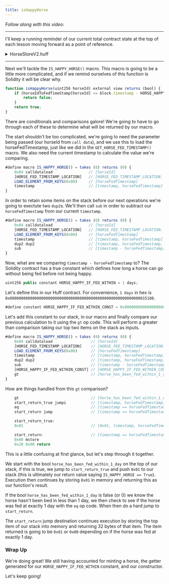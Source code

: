 ```yaml
---
title: isHappyHorse
---
```


_Follow along with this video:_

---

I'll keep a running reminder of our current total contract state at the top of each lesson moving forward as a point of reference.

<details>
<summary>HorseStoreV2.huff</summary>

```js
/* HorseStore Interface */
#define function mintHorse() nonpayable returns()
#define function feedHorse(uint256) nonpayable returns()
#define function isHappyHorse(uint256) view returns(bool)
#define function horseIdToFedTimeStamp(uint256) view returns(uint256)
#define function HORSE_HAPPY_IF_FED_WITHIN() view returns(uint256)

#define constant HORSE_FED_TIMESTAMP_LOCATION = FREE_STORAGE_POINTER()

#define function FEED_HORSE() = takes (0) returns (0) {
    timestamp                       // [timestamp]
    0x04 calldataload               //[horseId, timestamp]
    [HORSE_FED_TIMESTAMP_LOCATION]  // [HORSE_FED_TIMESTAMP_LOCATION, horseId, timestamp]
    STORE_ELEMENT_FROM_KEYS(0x00)   // []
}

#define macro GET_HORSE_FED_TIMESTAMP() = takes (0) returns (0) {
    0x04 calldataload                // [horseId]
    [HORSE_FED_TIMESTAMP_LOCATION]   // [HORSE_FED_TIMESTAMP_LOCATION, horseId]
    LOAD_ELEMENT_FROM_KEYS(0x00)     // [horseFedTimestamp]

    0x00 mstore                      // []    // Memory: [0x00: horseFedTimestamp]
    0x20 0x00 return                 // []
}

#define macro MAIN() = takes (0) returns (0){
    0x00 calldataload 0xE0 shr      //  [function_selector]

    dup1 __FUNC_SIG(mintHorse) eq mintHorse jumpi
    dup1 __FUNC_SIG(feedHorse) eq feedHorse jumpi
    dup1 __FUNC_SIG(isHappyHorse) eq isHappyHorse jumpi
    dup1 __FUNC_SIG(horseIdToFedTimeStamp) eq horseIdToFedTimeStamp jumpi
    dup1 __FUNC_SIG(HORSE_HAPPY_IF_FED_WITHIN) eq horseHappyFedWithin jumpi

    mintHorse:
        MINT_HORSE()
    feedHorse:
        FEED_HORSE()
    isHappyHorse:
        IS_HAPPY_HORSE()
    horseIdToFedTimeStamp:
        GET_HORSE_FED_TIMESTAMP()
    horseHappyFedWithin:
        HORSE_HAPPY_FED_WITHIN()
}
```

</details>

---

Next we'll tackle the `IS_HAPPY_HORSE()` macro. This macro is going to be a little more complicated, and if we remind ourselves of this function is Solidity it will be clear why.

```js
function isHappyHorse(uint256 horseId) external view returns (bool) {
    if (horseIdToFedTimeStamp[horseId] <= block.timestamp - HORSE_HAPPY_IF_FED_WITHIN){
        return false;
    }
    return true;
}
```

There are conditionals and comparisons galore! We're going to have to go through each of these to determine what will be returned by our macro.

The start shouldn't be too complicated, we're going to need the parameter being passed (our horseId from `call data`), and we use this to load the horseFedTimestamp, just like we did in the `GET_HORSE_FED_TIMESTAMP()` macro. We also need the current timestamp to calculate the value we're comparing.

```js
#define macro IS_HAPPY_HORSE() = takes (0) returns (0) {
    0x04 calldataload                // [horseId]
    [HORSE_FED_TIMESTAMP_LOCATION]   // [HORSE_FED_TIMESTAMP_LOCATION. horseId]
    LOAD_ELEMENT_FROM_KEYS(0x00)     // [horseFedTimestamp]
    timestamp                        // [timestamp, horseFedTimestamp]
}
```
In order to retain some items on the stack before our next operations we're going to exectute two `dup2`s. We'll then call `sub` in order to subtract our `horseFedTimestamp` from our current `timestamp`.

```js
#define macro IS_HAPPY_HORSE() = takes (0) returns (0) {
    0x04 calldataload                // [horseId]
    [HORSE_FED_TIMESTAMP_LOCATION]   // [HORSE_FED_TIMESTAMP_LOCATION. horseId]
    LOAD_ELEMENT_FROM_KEYS(0x00)     // [horseFedTimestamp]
    timestamp                        // [timestamp, horseFedTimestamp]
    dup2 dup2                        // [timestamp, horseFedTimestamp, timestamp, horseFedTimestamp]
    sub                              // [timestamp - horseFedTimestamp, timestamp, horseFedTimestamp]
}
```
Now, what are we comparing `timestamp - horseFedTimestamp` to? The Solidity contract has a true constant which defines how long a horse can go without being fed before not being happy.

```js
uint256 public constant HORSE_HAPPY_IF_FED_WITHIN = 1 days;
```

Let's define this in our Huff contract. For convenience, `1 days` in hex is `0x0000000000000000000000000000000000000000000000000000000000015180`.

```js
#define constant HORSE_HAPPY_IF_FED_WITHIN_CONST = 0x0000000000000000000000000000000000000000000000000000000000015180
```

Let's add this constant to our stack, in our macro and finally compare our previous calculation to it using the `gt` op code. This will perform a greater than comparison taking our top two items on the stack as inputs.

```js
#define macro IS_HAPPY_HORSE() = takes (0) returns (0) {
    0x04 calldataload                 // [horseId]
    [HORSE_FED_TIMESTAMP_LOCATION]    // [HORSE_FED_TIMESTAMP_LOCATION. horseId]
    LOAD_ELEMENT_FROM_KEYS(0x00)      // [horseFedTimestamp]
    timestamp                         // [timestamp, horseFedTimestamp]
    dup2 dup2                         // [timestamp, horseFedTimestamp, timestamp, horseFedTimestamp]
    sub                               // [timestamp - horseFedTimestamp, timestamp, horseFedTimestamp]
    [HORSE_HAPPY_IF_FED_WITHIN_CONST] // [HORSE_HAPPY_IF_FED_WITHIN_CONST, timestamp - horseFedTimestamp, timestamp, horseFedTimestamp]
    gt                                // [horse_has_been_fed_within_1_day, timestamp, horseFedTimestamp]
}
```

How are things handled from this `gt` comparison?

```js
    gt                                // [horse_has_been_fed_within_1_day, timestamp, horseFedTimestamp]
    start_return_true jumpi           // [timestamp, horseFedTimestamp]
    eq                                // [timestamp == horseFedTimestamp]
    start_return jump                 // [timestamp == horseFedTimestamp]

    start_return_true:
    0x01                              // [0x01, timestamp, horseFedTimestamp]

    start_return:                     // [timestamp == horseFedTimestamp] <-- only if `gt` returns false!
    0x00 mstore
    0x20 0x00 return
```

This is a little confusing at first glance, but let's step through it together.

We start with the bool `horse_has_been_fed_within_1_day` on the top of our stack, if this is true, we jump to `start_return_true` and push `0x01` to our stack (this is ultimately our return value saying `IS_HAPPY_HORSE == True`). Execution then continues by storing `0x01` in memory and returning this as our function's result.

If the bool `horse_has_been_fed_within_1_day` is false (or 0) we know the horse hasn't been bed in less than 1 day, we then check to see if the horse was fed at exactly 1 day with the `eq` op code. When then do a hard jump to `start_return`.

The `start_return` jump destination continues execution by storing the top item of our stack into memory and returning 32 bytes of that item. The item returned is going to be `0x01` or `0x00` depending on if the horse was fed at exactly 1 day.


### Wrap Up

We're doing great! We still having accounted for minting a horse, the getter generated for our `HORSE_HAPPY_IF_FED_WITHIN` constant, and our constructor.

Let's keep going!